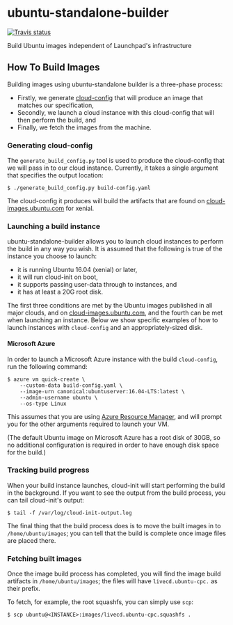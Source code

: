 # ubuntu-standalone-builder

[![Travis status](https://travis-ci.org/OddBloke/ubuntu-standalone-builder.svg?branch=master)](https://travis-ci.org/OddBloke/ubuntu-standalone-builder)

Build Ubuntu images independent of Launchpad's infrastructure

## How To Build Images

Building images using ubuntu-standalone builder is a three-phase process:

* Firstly, we generate
  [cloud-config](http://cloudinit.readthedocs.io/en/latest/topics/format.html#cloud-config-data)
  that will produce an image that matches our specification,
* Secondly, we launch a cloud instance with this cloud-config that will
  then perform the build, and
* Finally, we fetch the images from the machine.

### Generating cloud-config

The `generate_build_config.py` tool is used to produce the cloud-config
that we will pass in to our cloud instance.  Currently, it takes a
single argument that specifies the output location:

```
$ ./generate_build_config.py build-config.yaml
```

The cloud-config it produces will build the artifacts that are found on
[cloud-images.ubuntu.com](http://cloud-images.ubuntu.com) for xenial.

### Launching a build instance

ubuntu-standalone-builder allows you to launch cloud instances to
perform the build in any way you wish.  It is assumed that the
following is true of the instance you choose to launch:

* it is running Ubuntu 16.04 (xenial) or later,
* it will run cloud-init on boot,
* it supports passing user-data through to instances, and
* it has at least a 20G root disk.

The first three conditions are met by the Ubuntu images published in
all major clouds, and on
[cloud-images.ubuntu.com](http://cloud-images.ubuntu.com), and the
fourth can be met when launching an instance.  Below we
show specific examples of how to launch instances with `cloud-config`
and an appropriately-sized disk.

#### Microsoft Azure

In order to launch a Microsoft Azure instance with the build
`cloud-config`, run the following command:

```
$ azure vm quick-create \
    --custom-data build-config.yaml \
    --image-urn canonical:ubuntuserver:16.04-LTS:latest \
    --admin-username ubuntu \
    --os-type Linux
```

This assumes that you are using [Azure Resource
Manager](https://docs.microsoft.com/en-us/azure/azure-resource-manager/resource-group-overview),
and will prompt you for the other arguments required to launch your VM.

(The default Ubuntu image on Microsoft Azure has a root disk of 30GB, so
no additional configuration is required in order to have enough disk
space for the build.)

### Tracking build progress

When your build instance launches, cloud-init will start performing the
build in the background.  If you want to see the output from the build
process, you can tail cloud-init's output:

```
$ tail -f /var/log/cloud-init-output.log
```

The final thing that the build process does is to move the built images
in to `/home/ubuntu/images`; you can tell that the build is complete
once image files are placed there.

### Fetching built images

Once the image build process has completed, you will find the image
build artifacts in `/home/ubuntu/images`; the files will have
`livecd.ubuntu-cpc.` as their prefix.

To fetch, for example, the root squashfs, you can simply use `scp`:

```
$ scp ubuntu@<INSTANCE>:images/livecd.ubuntu-cpc.squashfs .
```
